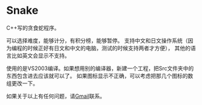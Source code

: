 Snake
=====

C++写的贪食蛇程序。

可以选择难度，能够计分，有积分榜，能够暂停。
支持中文和日文操作系统（因为编程的时候正好有日文和中文的电脑，测试的时候支持两者才方便），
其他的语言比如英文会显示不支持。

使用的是VS2003编译。如果想用别的编译器，新建一个工程，把Src文件夹中的东西包含进去应该就可以了。
如果图标显示不正确，可以考虑把那几个图标的数组更改一下。

如果关于以上有任何问题，请[Gmail](mailto:zhanglintc623@gmail.com)联系。